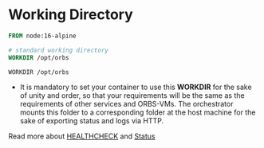 # Working Directory

```dockerfile
FROM node:16-alpine

# standard working directory
WORKDIR /opt/orbs
```

`WORKDIR /opt/orbs`

* It is mandatory to set your container to use this **WORKDIR** for the sake of unity and order, so that your requirements will be the same as the requirements of other services and ORBS-VMs. The orchestrator mounts this folder to a corresponding folder at the host machine for the sake of exporting status and logs via HTTP.

Read more about [HEALTHCHECK](health-check.md) and [Status](status.md)
